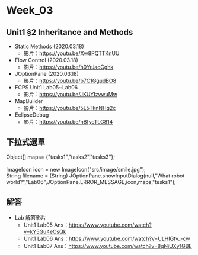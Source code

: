 # Week_03

## Unit1 §2 Inheritance and Methods
   * Static Methods (2020.03.18)
      * 影片：https://youtu.be/Xw8PQTTKnUU
   * Flow Control (2020.03.18)       
      * 影片：https://youtu.be/h0YrJaoCghk
   * JOptionPane (2020.03.18) 
      * 影片：https://youtu.be/b7C1GgudBO8
   * FCPS Unit1 Lab05~Lab06
      * 影片：https://youtu.be/JKUYIzvwuMw
   * MapBuilder
      * 影片：https://youtu.be/5L5TknNHq2c
   * EclipseDebug
      * 影片：https://youtu.be/nBfycTLG814
      
## 下拉式選單
Object[] maps= {"tasks1","tasks2","tasks3"};<br>  
ImageIcon icon = new ImageIcon("src/image/smile.jpg");<br> 
String filename = (String) JOptionPane.showInputDialog(null,"What robot world?","Lab06",JOptionPane.ERROR_MESSAGE,icon,maps,"tesks1");	


 
## 解答
  * Lab 解答影片
      * Unit1 Lab05 Ans：https://www.youtube.com/watch?v=kY5Gu4eCsQk
      * Unit1 Lab06 Ans：https://www.youtube.com/watch?v=ULHIGtv_-cw
      * Unit1 Lab07 Ans：https://www.youtube.com/watch?v=8qNiUXy1GBE
